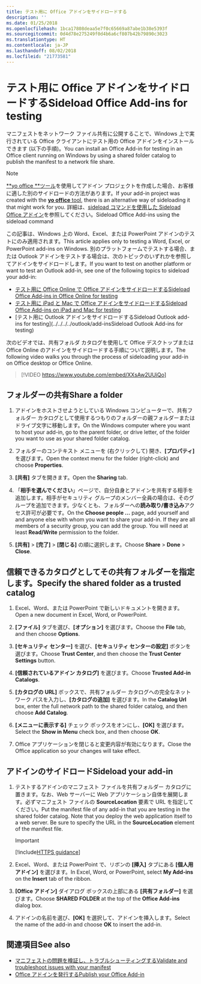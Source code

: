 ```yaml
---
title: テスト用に Office アドインをサイドロードする
description: ''
ms.date: 01/25/2018
ms.openlocfilehash: 1bca17808deaa5e7f0c65669a87abe1b38e5393f
ms.sourcegitcommit: 0d4d78e275249f0d4b6a6cf807b42b79890c3023
ms.translationtype: HT
ms.contentlocale: ja-JP
ms.lasthandoff: 08/02/2018
ms.locfileid: "21773581"
---
```

# <a name="sideload-office-add-ins-for-testing"></a><span data-ttu-id="1592c-102">テスト用に Office アドインをサイドロードする</span><span class="sxs-lookup"><span data-stu-id="1592c-102">Sideload Office Add-ins for testing</span></span>

<span data-ttu-id="1592c-103">マニフェストをネットワーク ファイル共有に公開することで、Windows 上で実行されている Office クライアントにテスト用の Office アドインをインストールできます (以下の手順)。</span><span class="sxs-lookup"><span data-stu-id="1592c-103">You can install an Office Add-in for testing in an Office client running on Windows by using a shared folder catalog to publish the manifest to a network file share.</span></span>

> [!NOTE]
> <span data-ttu-id="1592c-104">[**yo office **ツール](https://github.com/OfficeDev/generator-office)を使用してアドイン プロジェクトを作成した場合、お客様に適した別のサイドロードの方法があります。</span><span class="sxs-lookup"><span data-stu-id="1592c-104">If your add-in project was created with the [**yo office** tool](https://github.com/OfficeDev/generator-office), there is an alternative way of sideloading it that might work for you.</span></span> <span data-ttu-id="1592c-105">詳細は、[sideload コマンドを使用した Sideload Office アドイン](sideload-office-addin-using-sideload-command.md)を参照してください。</span><span class="sxs-lookup"><span data-stu-id="1592c-105">Sideload Office Add-ins using the sideload command</span></span>

<span data-ttu-id="1592c-106">この記事は、Windows 上の Word、Excel、または PowerPoint アドインのテストにのみ適用されます。</span><span class="sxs-lookup"><span data-stu-id="1592c-106">This article applies only to testing a Word, Excel, or PowerPoint add-ins on Windows.</span></span> <span data-ttu-id="1592c-107">別のプラットフォームでテストする場合、または Outlook アドインをテストする場合は、次のトピックのいずれかを参照してアドインをサイドロードします。</span><span class="sxs-lookup"><span data-stu-id="1592c-107">If you want to test on another platform or want to test an Outlook add-in, see one of the following topics to sideload your add-in:</span></span>

- [<span data-ttu-id="1592c-108">テスト用に Office Online で Office アドインをサイドロードする</span><span class="sxs-lookup"><span data-stu-id="1592c-108">Sideload Office Add-ins in Office Online for testing</span></span>](sideload-office-add-ins-for-testing.md)
- [<span data-ttu-id="1592c-109">テスト用に iPad と Mac で Office アドインをサイドロードする</span><span class="sxs-lookup"><span data-stu-id="1592c-109">Sideload Office Add-ins on iPad and Mac for testing</span></span>](sideload-an-office-add-in-on-ipad-and-mac.md)
- [<span data-ttu-id="1592c-110">テスト用に Outlook アドインをサイドロードする</span><span class="sxs-lookup"><span data-stu-id="1592c-110">Sideload Outlook add-ins for testing</span></span>](../../../../outlook/add-insSideload Outlook Add-ins for testing)

<span data-ttu-id="1592c-111">次のビデオでは、共有フォルダ カタログを使用して Office デスクトップまたは Office Online のアドインをサイドロードする手順について説明します。</span><span class="sxs-lookup"><span data-stu-id="1592c-111">The following video walks you through the process of sideloading your add-in on Office desktop or Office Online.</span></span>  


> [!VIDEO https://www.youtube.com/embed/XXsAw2UUiQo]


## <a name="share-a-folder"></a><span data-ttu-id="1592c-112">フォルダーの共有</span><span class="sxs-lookup"><span data-stu-id="1592c-112">Share a folder</span></span>

1. <span data-ttu-id="1592c-113">アドインをホストさせようとしている Windows コンピューターで、共有フォルダー カタログとして使用するつもりのフォルダーの親フォルダーまたはドライブ文字に移動します。</span><span class="sxs-lookup"><span data-stu-id="1592c-113">On the Windows computer where you want to host your add-in, go to the parent folder, or drive letter, of the folder you want to use as your shared folder catalog.</span></span>

2. <span data-ttu-id="1592c-114">フォルダーのコンテキスト メニューを (右クリックして) 開き、**[プロパティ]** を選びます。</span><span class="sxs-lookup"><span data-stu-id="1592c-114">Open the context menu for the folder (right-click) and choose **Properties**.</span></span>

3. <span data-ttu-id="1592c-115">**[共有]** タブを開きます。</span><span class="sxs-lookup"><span data-stu-id="1592c-115">Open the **Sharing** tab.</span></span>

4. <span data-ttu-id="1592c-p103">「**相手を選んでください**」ページで、自分自身とアドインを共有する相手を追加します。相手がセキュリティ グループのメンバー全員の場合は、そのグループを追加できます。少なくとも、フォルダーへの**読み取り/書き込み**アクセス許可が必要です。</span><span class="sxs-lookup"><span data-stu-id="1592c-p103">On the **Choose people ...** page, add yourself and and anyone else with whom you want to share your add-in. If they are all members of a security group, you can add the group. You will need at least **Read/Write** permission to the folder.</span></span> 

5. <span data-ttu-id="1592c-119">**[共有]** > **[完了]** > **[閉じる]** の順に選択します。</span><span class="sxs-lookup"><span data-stu-id="1592c-119">Choose **Share** > **Done** > **Close**.</span></span>


## <a name="specify-the-shared-folder-as-a-trusted-catalog"></a><span data-ttu-id="1592c-120">信頼できるカタログとしてその共有フォルダーを指定します。</span><span class="sxs-lookup"><span data-stu-id="1592c-120">Specify the shared folder as a trusted catalog</span></span>
      
1. <span data-ttu-id="1592c-121">Excel、Word、または PowerPoint で新しいドキュメントを開きます。</span><span class="sxs-lookup"><span data-stu-id="1592c-121">Open a new document in Excel, Word, or PowerPoint.</span></span>
    
2. <span data-ttu-id="1592c-122">**[ファイル]** タブを選び、**[オプション]** を選びます。</span><span class="sxs-lookup"><span data-stu-id="1592c-122">Choose the **File** tab, and then choose **Options**.</span></span>
    
3. <span data-ttu-id="1592c-123">**[セキュリティ センター]** を選び、**[セキュリティ センターの設定]** ボタンを選びます。</span><span class="sxs-lookup"><span data-stu-id="1592c-123">Choose **Trust Center**, and then choose the  **Trust Center Settings** button.</span></span>
    
4. <span data-ttu-id="1592c-124">**[信頼されているアドイン カタログ]** を選びます。</span><span class="sxs-lookup"><span data-stu-id="1592c-124">Choose  **Trusted Add-in Catalogs**.</span></span>
    
5. <span data-ttu-id="1592c-125">**[カタログの URL]** ボックスで、共有フォルダー カタログへの完全なネットワーク パスを入力し、**[カタログの追加]** を選びます。</span><span class="sxs-lookup"><span data-stu-id="1592c-125">In the  **Catalog Url** box, enter the full network path to the shared folder catalog, and then choose **Add Catalog**.</span></span>
    
6. <span data-ttu-id="1592c-126">**[メニューに表示する]** チェック ボックスをオンにし、**[OK]** を選びます。</span><span class="sxs-lookup"><span data-stu-id="1592c-126">Select the **Show in Menu** check box, and then choose **OK**.</span></span>

7. <span data-ttu-id="1592c-127">Office アプリケーションを閉じると変更内容が有効になります。</span><span class="sxs-lookup"><span data-stu-id="1592c-127">Close the Office application so your changes will take effect.</span></span>
    

## <a name="sideload-your-add-in"></a><span data-ttu-id="1592c-128">アドインのサイドロード</span><span class="sxs-lookup"><span data-stu-id="1592c-128">Sideload your add-in</span></span>

1. <span data-ttu-id="1592c-p104">テストするアドインのマニフェスト ファイルを共有フォルダー カタログに置きます。なお、Web サーバーに Web アプリケーション自体を展開します。必ずマニフェスト ファイルの **SourceLocation** 要素で URL を指定してください。</span><span class="sxs-lookup"><span data-stu-id="1592c-p104">Put the manifest file of any add-in that you are testing in the shared folder catalog. Note that you deploy the web application itself to a web server. Be sure to specify the URL in the **SourceLocation** element of the manifest file.</span></span>

    > [!IMPORTANT]
    > [!include[HTTPS guidance](../includes/https-guidance.md)]

2. <span data-ttu-id="1592c-132">Excel、Word、または PowerPoint で、リボンの **[挿入]** タブにある **[個人用アドイン]** を選びます。</span><span class="sxs-lookup"><span data-stu-id="1592c-132">In Excel, Word, or PowerPoint, select **My Add-ins** on the **Insert** tab of the ribbon.</span></span>

3. <span data-ttu-id="1592c-133">**[Office アドイン]** ダイアログ ボックスの上部にある **[共有フォルダー]** を選びます。</span><span class="sxs-lookup"><span data-stu-id="1592c-133">Choose **SHARED FOLDER** at the top of the **Office Add-ins** dialog box.</span></span>

4. <span data-ttu-id="1592c-134">アドインの名前を選び、**[OK]** を選択して、アドインを挿入します。</span><span class="sxs-lookup"><span data-stu-id="1592c-134">Select the name of the add-in and choose **OK** to insert the add-in.</span></span>


## <a name="see-also"></a><span data-ttu-id="1592c-135">関連項目</span><span class="sxs-lookup"><span data-stu-id="1592c-135">See also</span></span>

- [<span data-ttu-id="1592c-136">マニフェストの問題を検証し、トラブルシューティングする</span><span class="sxs-lookup"><span data-stu-id="1592c-136">Validate and troubleshoot issues with your manifest</span></span>](troubleshoot-manifest.md)
- [<span data-ttu-id="1592c-137">Office アドインを発行する</span><span class="sxs-lookup"><span data-stu-id="1592c-137">Publish your Office Add-in</span></span>](../publish/publish.md)
    
